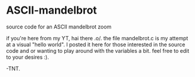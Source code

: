 # ASCII-mandelbrot
source code for an ASCII mandelbrot zoom


if you're here from my YT, hai there .o/. 
the file mandelbrot.c is my attempt at a visual "hello world". 
I posted it here for those interested in the source code and or wanting to play around with the variables a bit. 
feel free to edit to your desires :). 

-TNT.

